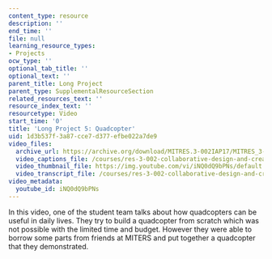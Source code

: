 ```yaml
---
content_type: resource
description: ''
end_time: ''
file: null
learning_resource_types:
- Projects
ocw_type: ''
optional_tab_title: ''
optional_text: ''
parent_title: Long Project
parent_type: SupplementalResourceSection
related_resources_text: ''
resource_index_text: ''
resourcetype: Video
start_time: '0'
title: 'Long Project 5: Quadcopter'
uid: 1d3b537f-3a87-cce7-d377-efbe022a7de9
video_files:
  archive_url: https://archive.org/download/MITRES.3-002IAP17/MITRES_3-002IAP17_Long_Project_6_300k.mp4
  video_captions_file: /courses/res-3-002-collaborative-design-and-creative-expression-with-arduino-microcontrollers-january-iap-2017/52ec68fd56e557d68f7575815c6a94ab_iNQ0dQ9bPNs.vtt
  video_thumbnail_file: https://img.youtube.com/vi/iNQ0dQ9bPNs/default.jpg
  video_transcript_file: /courses/res-3-002-collaborative-design-and-creative-expression-with-arduino-microcontrollers-january-iap-2017/edea9cc3d99017f8f4735e746a5cb895_iNQ0dQ9bPNs.pdf
video_metadata:
  youtube_id: iNQ0dQ9bPNs
---
```


In this video, one of the student team talks about how quadcopters can be useful in daily lives. They try to build a quadcopter from scratch which was not possible with the limited time and budget. However they were able to borrow some parts from friends at MITERS and put together a quadcopter that they demonstrated.



